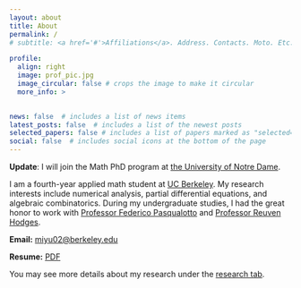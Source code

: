 ```yaml
---
layout: about
title: About
permalink: /
# subtitle: <a href='#'>Affiliations</a>. Address. Contacts. Moto. Etc.

profile:
  align: right
  image: prof_pic.jpg
  image_circular: false # crops the image to make it circular
  more_info: >
    

news: false  # includes a list of news items
latest_posts: false  # includes a list of the newest posts
selected_papers: false # includes a list of papers marked as "selected={true}"
social: false  # includes social icons at the bottom of the page
---
```


**Update**: I will join the Math PhD program at [the University of Notre Dame](https://math.nd.edu/).

I am a fourth-year applied math student at [UC Berkeley](https://math.berkeley.edu/). My research interests include numerical analysis, partial differential equations, and algebraic combinatorics. During my undergraduate studies, I had the great honor to work with [Professor Federico Pasqualotto](https://sites.google.com/berkeley.edu/fpasqual/home) and [Professor Reuven Hodges](https://rhodges-math.github.io/).


<!-- I am working with [Federico Pasqualotto](https://sites.google.com/berkeley.edu/fpasqual/home) on the self-similar solution to the slender-jet model emerging in fluid dynamics.  

Before transferring to UC Berkeley, I was at [UC San Diego](https://math.ucsd.edu/), where I worked with [Reuven Hodges](https://rhodges-math.github.io/) on a combinatorial pattern-avoidance conjecture of maximal sphericality of the elements of tybe $$B_n$$ Coxeter groups. -->


**Email:** <miyu02@berkeley.edu>

**Resume:** [<ins>PDF</ins>](/assets/pdf/Mingyu_Yu_Resume.pdf)


You may see more details about my research under the [research tab](/research/). 









<!-- Write your biography here. Tell the world about yourself. Link to your favorite [subreddit](http://reddit.com). You can put a picture in, too. The code is already in, just name your picture `prof_pic.jpg` and put it in the `img/` folder.

Put your address / P.O. box / other info right below your picture. You can also disable any of these elements by editing `profile` property of the YAML header of your `_pages/about.md`. Edit `_bibliography/papers.bib` and Jekyll will render your [publications page](/al-folio/publications/) automatically.

Link to your social media connections, too. This theme is set up to use [Font Awesome icons](http://fortawesome.github.io/Font-Awesome/) and [Academicons](https://jpswalsh.github.io/academicons/), like the ones below. Add your Facebook, Twitter, LinkedIn, Google Scholar, or just disable all of them. -->